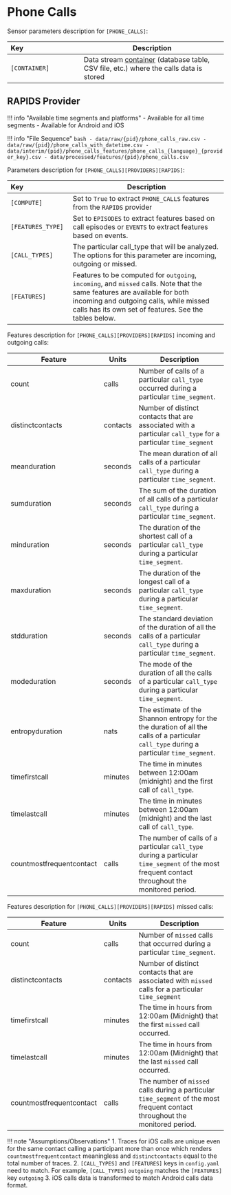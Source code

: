 # Phone Calls

Sensor parameters description for `[PHONE_CALLS]`:

|Key&nbsp;&nbsp;&nbsp;&nbsp;&nbsp;&nbsp;&nbsp;&nbsp;&nbsp;&nbsp;&nbsp;&nbsp;&nbsp;&nbsp;&nbsp;&nbsp;&nbsp;&nbsp;&nbsp;&nbsp;&nbsp;&nbsp;&nbsp;&nbsp;&nbsp;&nbsp;&nbsp;&nbsp;&nbsp;            | Description |
|----------------|-----------------------------------------------------------------------------------------------------------------------------------
|`[CONTAINER]`| Data stream [container](../../datastreams/data-streams-introduction/) (database table, CSV file, etc.) where the calls data is stored

## RAPIDS Provider

!!! info "Available time segments and platforms"
    - Available for all time segments
    - Available for Android and iOS

!!! info "File Sequence"
    ```bash
    - data/raw/{pid}/phone_calls_raw.csv
    - data/raw/{pid}/phone_calls_with_datetime.csv
    - data/interim/{pid}/phone_calls_features/phone_calls_{language}_{provider_key}.csv
    - data/processed/features/{pid}/phone_calls.csv
    ```


Parameters description for `[PHONE_CALLS][PROVIDERS][RAPIDS]`:

| Key&nbsp;&nbsp;&nbsp;&nbsp;&nbsp;&nbsp;&nbsp;&nbsp;&nbsp;&nbsp;&nbsp;&nbsp;&nbsp;&nbsp;&nbsp;&nbsp;&nbsp;&nbsp;&nbsp;&nbsp;&nbsp;&nbsp;&nbsp;        | Description |
|-------------|------------------------------------------------------------------------------------------------------------------------------------------------------------------------------------------------------------------------------------------------------------------|
|`[COMPUTE]`| Set to `True` to extract `PHONE_CALLS` features from the `RAPIDS` provider|
|`[FEATURES_TYPE]`| Set to `EPISODES` to extract features based on call episodes or `EVENTS` to extract features based on events.|
| `[CALL_TYPES]`   | The particular call_type that will be analyzed. The options for this parameter are incoming, outgoing or missed.                                                                                                                                                 |
| `[FEATURES]`    | Features to be computed for `outgoing`, `incoming`, and `missed` calls. Note that the same features are available for both incoming and outgoing calls, while missed calls has its own set of features. See the tables below. |


Features description for `[PHONE_CALLS][PROVIDERS][RAPIDS]` incoming and outgoing calls:

|Feature                    |Units      |Description|
|-------------------------- |---------- |---------------------------|
|count                    |calls      |Number of calls of a particular `call_type` occurred during a particular `time_segment`.
|distinctcontacts         |contacts   |Number of distinct contacts that are associated with a particular `call_type` for a particular `time_segment`
|meanduration             |seconds    |The mean duration of all calls of a particular `call_type` during a particular `time_segment`.
|sumduration              |seconds    |The sum of the duration of all calls of a particular `call_type` during a particular `time_segment`.
|minduration              |seconds    |The duration of the shortest call of a particular `call_type` during a particular `time_segment`.
|maxduration              |seconds    |The duration of the longest call of a particular `call_type` during a particular `time_segment`.
|stdduration              |seconds    |The standard deviation of the duration of all the calls of a particular `call_type` during a particular `time_segment`.
|modeduration             |seconds    |The mode of the duration of all the calls of a particular `call_type` during a particular `time_segment`.
|entropyduration          |nats       |The estimate of the Shannon entropy for the the duration of all the calls of a particular `call_type` during a particular `time_segment`.
|timefirstcall            |minutes    |The time in minutes between 12:00am (midnight) and the first call of `call_type`.
|timelastcall             |minutes    |The time in minutes between 12:00am (midnight) and the last call of `call_type`.
|countmostfrequentcontact |calls      |The number of calls of a particular `call_type` during a particular `time_segment` of the most frequent contact throughout the monitored period.

Features description for `[PHONE_CALLS][PROVIDERS][RAPIDS]` missed calls:

|Feature                    |Units      |Description|
|-------------------------- |---------- |---------------------------|
|count                      |calls      |Number of `missed` calls that occurred during a particular `time_segment`.
|distinctcontacts           |contacts   |Number of distinct contacts that are associated with `missed` calls for a particular `time_segment`
|timefirstcall              |minutes    |The time in hours from 12:00am (Midnight) that the first `missed` call occurred.
|timelastcall               |minutes    |The time in hours from 12:00am (Midnight) that the last `missed` call occurred.
|countmostfrequentcontact   |calls      |The number of `missed` calls during a particular `time_segment` of the most frequent contact throughout the monitored period.

!!! note "Assumptions/Observations"
    1. Traces for iOS calls are unique even for the same contact calling a participant more than once which renders `countmostfrequentcontact` meaningless and `distinctcontacts` equal to the total number of traces. 
    2. `[CALL_TYPES]` and `[FEATURES]` keys in `config.yaml` need to match. For example, `[CALL_TYPES]` `outgoing` matches the `[FEATURES]` key `outgoing`
    3. iOS calls data is transformed to match Android calls data format.
